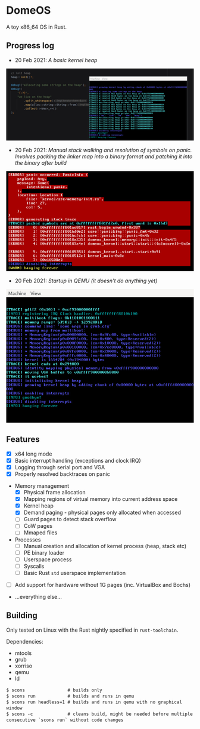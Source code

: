 # DomeOS
A toy x86_64 OS in Rust.

## Progress log

* 20 Feb 2021: <em>A basic kernel heap</em>
<p style="margin: auto"><img src=".progress/2021-02-20-heap.jpg"/></p>

* 20 Feb 2021: <em>Manual stack walking and resolution of symbols on panic. Involves packing the linker map into a binary format and patching it into the binary after build</em>
<p style="margin: auto"><img src=".progress/2021-02-20-backtrace.jpg"/></p>

* 20 Feb 2021: <em>Startup in QEMU (it doesn't do anything yet)</em>
<p style="margin: auto"><img src=".progress/2021-02-20-init.jpg"/></p>

## Features

* [X] x64 long mode
* [X] Basic interrupt handling (exceptions and clock IRQ)
* [X] Logging through serial port and VGA
* [X] Properly resolved backtraces on panic
* Memory management
  * [X] Physical frame allocation
  * [X] Mapping regions of virtual memory into current address space
  * [X] Kernel heap
  * [X] Demand paging - physical pages only allocated when accessed
  * [ ] Guard pages to detect stack overflow
  * [ ] CoW pages
  * [ ] Mmaped files
* Processes
  * [ ] Manual creation and allocation of kernel process (heap, stack etc)
  * [ ] PE binary loader
  * [ ] Userspace process
  * [ ] Syscalls
  * [ ] Basic Rust `std` userspace implementation
* [ ] Add support for hardware without 1G pages (inc. VirtualBox and Bochs)
* ...everything else...

## Building
Only tested on Linux with the Rust nightly specified in `rust-toolchain`.

Dependencies:

* mtools
* grub
* xorriso
* qemu
* ld

```
$ scons                # builds only
$ scons run            # builds and runs in qemu
$ scons run headless=1 # builds and runs in qemu with no graphical window
$ scons -c             # cleans build, might be needed before multiple consecutive `scons run` without code changes
```
